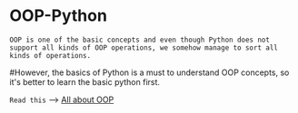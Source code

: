 # OOP-Python
```OOP is one of the basic concepts and even though Python does not support all kinds of OOP operations, we somehow manage to sort all kinds of operations.```

#However, the basics of Python is a must to understand OOP concepts, so it's better to learn the basic python first.


```Read this``` --> [All about OOP](https://github.com/Mouly22/Read-Practice-Python/blob/main/All_About_OOP.py)
